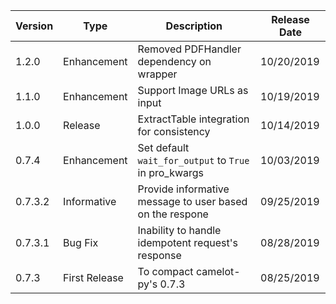 | Version 	| Type 	| Description 	| Release Date 	|
|---------	|-----------------	|------------------------------------------	|--------------	|
| 1.2.0 	| Enhancement 	| 	Removed PDFHandler dependency on wrapper  | 10/20/2019 	|
| 1.1.0 	| Enhancement 	| 	Support Image URLs as input  | 10/19/2019 	|
| 1.0.0 	| Release 	| 	ExtractTable integration for consistency  | 10/14/2019 	|
| 0.7.4 	| Enhancement 	| Set default `wait_for_output` to `True` in pro_kwargs  | 10/03/2019 	|
| 0.7.3.2 	| Informative 	| Provide informative message to user based on the respone 	| 09/25/2019 	|
| 0.7.3.1 	| Bug Fix 	| Inability to handle idempotent request's response 	| 08/28/2019 	|
| 0.7.3 	| First Release 	| To compact camelot-py's 0.7.3 	| 08/25/2019 	|